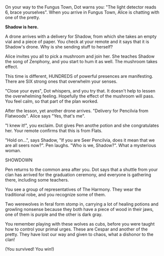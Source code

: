 On your way to the Fungus Town, Dot warns you: "The light detector reads 6, brace yourselves". When you arrive in Fungus Town, Alice is chatting with one of the pretty. 

**Shadow is here.**

A drone arrives with a delivery for Shadow, from which she takes an empty vial and a piece of paper. You check at your remote and it says that it is Shadow's drone. Why is she sending stuff to herself?

Alice invites you all to pick a mushroom and join her. She teaches Shadow the song of Zenphony, and you start to hum it as well. The mushroom takes effect.

This time is different, HUNDREDS of powerful presences are manifesting. There are SIX strong ones that overwhelm your senses.

"Close your eyes", Dot whispers, and you try that. It doesn't help to lessen the overwhelming feeling. Hopefully the effect of the mushroom will pass. You feel calm, so that part of the plan worked.

After the lesson, yet another drone arrives. "Delivery for Pencilvia from Flatwoods". Alice says "Yes, that's me".

"I knew it!", you exclaim. Dot gives Pen anothe potion and she congratulates her. Your remote confirms that this is from Flats.

"Hold on...", says Shadow, "If you are Seer Pencilvia, does it mean that we are all seers now?". Pen laughs. "Who is we, Shadow?". What a mysterious woman.

SHOWDOWN

Pen returns to the common area after you. Dot says that a shuttle from your clan has arrived for the graduation ceremony, and everyone is gathering there, including some teachers.

You see a group of representatives of The Harmony. They wear the traditional robe, and you recognize some of them. 

Two werewolves in feral form stomp in, carrying a lot of healing potions and growling nonsense because they both have a piece of wood in their jaws, one of them is purple and the other is dark gray. 

You remember playing with these wolves as cubs, before you were taught how to control your primal urges. These are Cespar and another of the pretty. They have lost our way and given to chaos, what a dishonor to the clan! 

(You survived! You win!)
